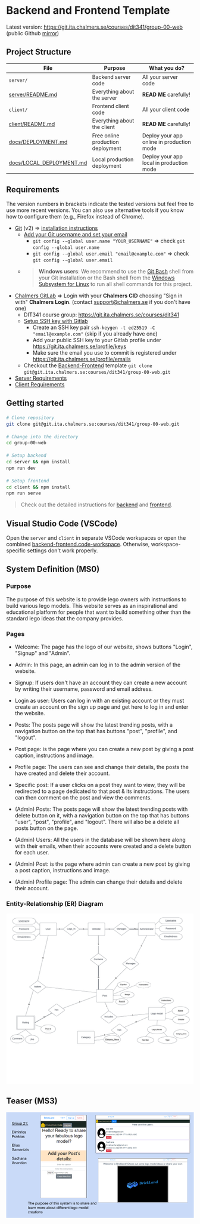# Backend and Frontend Template

Latest version: https://git.ita.chalmers.se/courses/dit341/group-00-web (public Github [mirror](https://github.com/dit341/group-00-web))

## Project Structure

| File        | Purpose           | What you do?  |
| ------------- | ------------- | ----- |
| `server/` | Backend server code | All your server code |
| [server/README.md](server/README.md) | Everything about the server | **READ ME** carefully! |
| `client/` | Frontend client code | All your client code |
| [client/README.md](client/README.md) | Everything about the client | **READ ME** carefully! |
| [docs/DEPLOYMENT.md](docs/DEPLOYMENT.md) | Free online production deployment | Deploy your app online in production mode |
| [docs/LOCAL_DEPLOYMENT.md](docs/LOCAL_DEPLOYMENT.md) | Local production deployment | Deploy your app local in production mode |

## Requirements

The version numbers in brackets indicate the tested versions but feel free to use more recent versions.
You can also use alternative tools if you know how to configure them (e.g., Firefox instead of Chrome).

* [Git](https://git-scm.com/) (v2) => [installation instructions](https://www.atlassian.com/git/tutorials/install-git)
  * [Add your Git username and set your email](https://docs.gitlab.com/ce/gitlab-basics/start-using-git.html#add-your-git-username-and-set-your-email)
    * `git config --global user.name "YOUR_USERNAME"` => check `git config --global user.name`
    * `git config --global user.email "email@example.com"` => check `git config --global user.email`
  * > **Windows users**: We recommend to use the [Git Bash](https://www.atlassian.com/git/tutorials/git-bash) shell from your Git installation or the Bash shell from the [Windows Subsystem for Linux](https://docs.microsoft.com/en-us/windows/wsl/install-win10) to run all shell commands for this project.
* [Chalmers GitLab](https://git.ita.chalmers.se/) => Login with your **Chalmers CID** choosing "Sign in with" **Chalmers Login**. (contact [support@chalmers.se](mailto:support@chalmers.se) if you don't have one)
  * DIT341 course group: https://git.ita.chalmers.se/courses/dit341
  * [Setup SSH key with Gitlab](https://docs.gitlab.com/ee/ssh/)
    * Create an SSH key pair `ssh-keygen -t ed25519 -C "email@example.com"` (skip if you already have one)
    * Add your public SSH key to your Gitlab profile under https://git.ita.chalmers.se/profile/keys
    * Make sure the email you use to commit is registered under https://git.ita.chalmers.se/profile/emails
  * Checkout the [Backend-Frontend](https://git.ita.chalmers.se/courses/dit341/group-00-web) template `git clone git@git.ita.chalmers.se:courses/dit341/group-00-web.git`
* [Server Requirements](./server/README.md#Requirements)
* [Client Requirements](./client/README.md#Requirements)

## Getting started

```bash
# Clone repository
git clone git@git.ita.chalmers.se:courses/dit341/group-00-web.git

# Change into the directory
cd group-00-web

# Setup backend
cd server && npm install
npm run dev

# Setup frontend
cd client && npm install
npm run serve
```

> Check out the detailed instructions for [backend](./server/README.md) and [frontend](./client/README.md).

## Visual Studio Code (VSCode)

Open the `server` and `client` in separate VSCode workspaces or open the combined [backend-frontend.code-workspace](./backend-frontend.code-workspace). Otherwise, workspace-specific settings don't work properly.

## System Definition (MS0)

### Purpose

The purpose of this website is to provide lego owners with instructions to build various lego models. This website serves as an inspirational and educational platform for people that want to build something other than the standard lego ideas that the company provides.


### Pages

* Welcome: The page has the logo of our website, shows buttons "Login", "Signup" and "Admin".

* Admin: In this page, an admin can log in to the admin version of the website. 

* Signup: If users don't have an account they can create a new account by writing their username, password and email address. 

* Login as user: Users can log in with an existing account or they must create an account on the sign up page and get here to log in and enter the website.  

* Posts: The posts page will show the latest trending posts, with a navigation button on the top that has buttons "post", "profile", and "logout". 

* Post page: is the page where you can create a new post by giving a post caption, instructions and image. 

* Profile page: The users can see and change their details, the posts the have created and delete their account.

* Specific post: If a user clicks on a post they want to view, they will be redirected to a page dedicated to that post & its instructions. The users can then comment on the post and view the comments. 

* (Admin) Posts: The posts page will show the latest trending posts with delete button on it, with a navigation button on the top that has buttons "user", "post", "profile", and "logout". There will also be a delete all posts button on the page.

* (Admin) Users: All the users in the database will be shown here along with their emails, when their accounts were created and a delete button for each user. 

* (Admin) Post: is the page where admin can create a new post by giving a post caption, instructions and image. 

* (Admin) Profile page: The admin can change their details and delete their account.



### Entity-Relationship (ER) Diagram

![ER Diagram](./images/NEW_DIAGRAM.png)

## Teaser (MS3)

![Teaser](./images/teaser.png)
